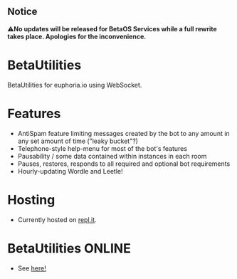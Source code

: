## Notice
⚠️**No updates will be released for BetaOS Services while a full rewrite takes place. Apologies for the inconvenience.**

# BetaUtilities
BetaUtilities for euphoria.io using WebSocket.

# Features
- AntiSpam feature limiting messages created by the bot to any amount in any set amount of time ("leaky bucket"?) 
- Telephone-style help-menu for most of the bot's features
- Pausability / some data contained within instances in each room 
- Pauses, restores, responds to all required and optional bot requirements
- Hourly-updating Wordle and Leetle!
# Hosting
- Currently hosted on [repl.it](https://repl.it). 
# BetaUtilities ONLINE
- See [here!](https://betatester1024.repl.co)

